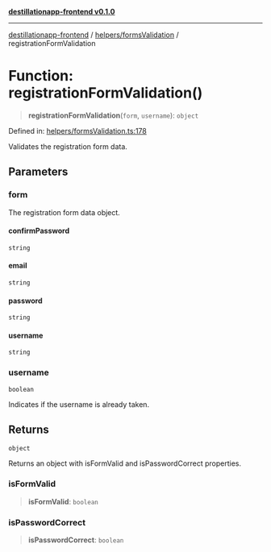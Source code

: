 [**destillationapp-frontend v0.1.0**](../../../README.md)

***

[destillationapp-frontend](../../../modules.md) / [helpers/formsValidation](../README.md) / registrationFormValidation

# Function: registrationFormValidation()

> **registrationFormValidation**(`form`, `username`): `object`

Defined in: [helpers/formsValidation.ts:178](https://github.com/DestillApp/main/blob/ec2df52a50a22efb35f12a0243274f6d03fbca52/frontend/src/helpers/formsValidation.ts#L178)

Validates the registration form data.

## Parameters

### form

The registration form data object.

#### confirmPassword

`string`

#### email

`string`

#### password

`string`

#### username

`string`

### username

`boolean`

Indicates if the username is already taken.

## Returns

`object`

Returns an object with isFormValid and isPasswordCorrect properties.

### isFormValid

> **isFormValid**: `boolean`

### isPasswordCorrect

> **isPasswordCorrect**: `boolean`
